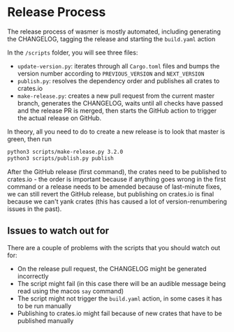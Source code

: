 # Release Process

The release process of wasmer is mostly automated, including generating the CHANGELOG,
tagging the release and starting the `build.yaml` action 

In the `/scripts` folder, you will see three files:

- `update-version.py`: iterates through all `Cargo.toml` files and bumps the version number
according to `PREVIOUS_VERSION` and `NEXT_VERSION`
- `publish.py`: resolves the dependency order and publishes all crates to crates.io
- `make-release.py`: creates a new pull request from the current master branch, generates the
CHANGELOG, waits until all checks have passed and the release PR is merged, then starts the 
GitHub action to trigger the actual release on GitHub.

In theory, all you need to do to create a new release is to look that master is green, then
run 

```sh
python3 scripts/make-release.py 3.2.0
python3 scripts/publish.py publish
``` 

After the GitHub release (first command), the crates need to be published to crates.io - the order
is important because if anything goes wrong in the first command or a release needs to be amended
because of last-minute fixes, we can still revert the GitHub release, but publishing on crates.io
is final because we can't yank crates (this has caused a lot of version-renumbering issues in the past).

## Issues to watch out for

There are a couple of problems with the scripts that you should watch out for:

- On the release pull request, the CHANGELOG might be generated incorrectly
- The script might fail (in this case there will be an audible message being read using the macos `say` command)
- The script might not trigger the `build.yaml` action, in some cases it has to be run manually
- Publishing to crates.io might fail because of new crates that have to be published manually